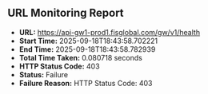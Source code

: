 ## URL Monitoring Report

- **URL:** https://api-gw1-prod1.fisglobal.com/gw/v1/health
- **Start Time:** 2025-09-18T18:43:58.702221
- **End Time:** 2025-09-18T18:43:58.782939
- **Total Time Taken:** 0.080718 seconds
- **HTTP Status Code:** 403
- **Status:** Failure
- **Failure Reason:** HTTP Status Code: 403
